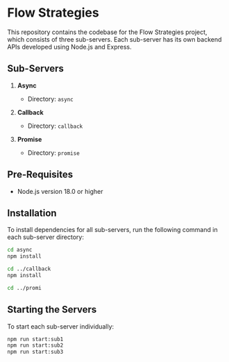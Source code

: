 # Flow Strategies

This repository contains the codebase for the Flow Strategies project, which consists of three sub-servers. Each sub-server has its own backend APIs developed using Node.js and Express.

## Sub-Servers

1. **Async**

   - Directory: `async`

2. **Callback**

   - Directory: `callback`

3. **Promise**
   - Directory: `promise`

## Pre-Requisites

- Node.js version 18.0 or higher

## Installation

To install dependencies for all sub-servers, run the following command in each sub-server directory:

```sh
cd async
npm install

cd ../callback
npm install

cd ../promi
```

## Starting the Servers

To start each sub-server individually:

```sh
npm run start:sub1
npm run start:sub2
npm run start:sub3
```
